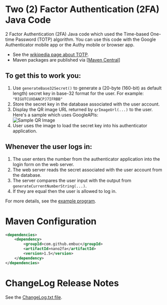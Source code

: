 Two (2) Factor Authentication (2FA) Java Code
=============================================

2 Factor Authentication (2FA) Java code which used the Time-based One-time Password (TOTP) algorithm.
You can use this code with the Google Authenticator mobile app or the Authy mobile or browser app.

* See the [wikipedia page about TOTP](https://en.wikipedia.org/wiki/Time-based_One-time_Password_Algorithm).	
* Maven packages are published via [[Maven Central](https://mvnrepository.com/artifact/com.github.embuc)]

## To get this to work you:

1. Use `generateBase32Secret()` to generate a (20-byte (160-bit) as default length) secret key in base-32 format for the user.  For example: `"RIGUTCUXDANCPJ7IFRBB"`
2. Store the secret key in the database associated with the user account.
3. Display the QR image URL returned by `qrImageUrl(...)` to the user.  Here's a sample which uses GoogleAPIs:  
![Sample QR Image](https://chart.googleapis.com/chart?chs=200x200&cht=qr&chl=200x200&chld=M|0&cht=qr&chl=otpauth://totp/user@nano2fa.com%3Fsecret%3DRIGUTCUXDANCPJ7IFRBB%26digits%3D6)
4. User uses the image to load the secret key into his authenticator application.

## Whenever the user logs in:

1. The user enters the number from the authenticator application into the login form on the web server.
2. The web server reads the secret associated with the user account from the database.
3. The server compares the user input with the output from `generateCurrentNumberString(...)`.
4. If they are equal then the user is allowed to log in.

For more details, see the [example program](https://github.com/embuc/nano-2FA/blob/master/src/test/java/se/embuc/nano2fa/TwoFactorAuthUsageExample.java).

# Maven Configuration

``` xml
<dependencies>
	<dependency>
		<groupId>com.github.embuc</groupId>
		<artifactId>nano2fa</artifactId>
		<version>1.5</version>
	</dependency>
</dependencies>
```

# ChangeLog Release Notes

See the [ChangeLog.txt file](changelog.txt).
